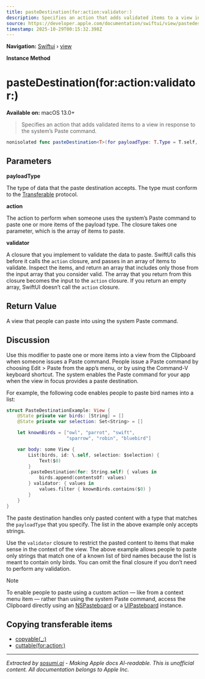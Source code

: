 ```yaml
---
title: pasteDestination(for:action:validator:)
description: Specifies an action that adds validated items to a view in response to the system’s Paste command.
source: https://developer.apple.com/documentation/swiftui/view/pastedestination(for:action:validator:)
timestamp: 2025-10-29T00:15:32.398Z
---
```


**Navigation:** [Swiftui](/documentation/swiftui) › [view](/documentation/swiftui/view)

**Instance Method**

# pasteDestination(for:action:validator:)

**Available on:** macOS 13.0+

> Specifies an action that adds validated items to a view in response to the system’s Paste command.

```swift
nonisolated func pasteDestination<T>(for payloadType: T.Type = T.self, action: @escaping ([T]) -> Void, validator: @escaping ([T]) -> [T] = { $0 }) -> some View where T : Transferable
```

## Parameters

**payloadType**

The type of data that the paste destination accepts. The type must conform to the [Transferable](/documentation/CoreTransferable/Transferable) protocol.



**action**

The action to perform when someone uses the system’s Paste command to paste one or more items of the payload type. The closure takes one parameter, which is the array of items to paste.



**validator**

A closure that you implement to validate the data to paste. SwiftUI calls this before it calls the `action` closure, and passes in an array of items to validate. Inspect the items, and return an array that includes only those from the input array that you consider valid. The array that you return from this closure becomes the input to the `action` closure. If you return an empty array, SwiftUI doesn’t call the `action` closure.



## Return Value

A view that people can paste into using the system Paste command.

## Discussion

Use this modifier to paste one or more items into a view from the Clipboard when someone issues a Paste command. People issue a Paste command by choosing Edit > Paste from the app’s menu, or by using the Command-V keyboard shortcut. The system enables the Paste command for your app when the view in focus provides a paste destination.

For example, the following code enables people to paste bird names into a list:

```swift
struct PasteDestinationExample: View {
    @State private var birds: [String] = []
    @State private var selection: Set<String> = []

    let knownBirds = ["owl", "parrot", "swift",
                      "sparrow", "robin", "bluebird"]

    var body: some View {
        List(birds, id: \.self, selection: $selection) {
            Text($0)
        }
        .pasteDestination(for: String.self) { values in
            birds.append(contentsOf: values)
        } validator: { values in
            values.filter { knownBirds.contains($0) }
        }
    }
}
```

The paste destination handles only pasted content with a type that matches the `payloadType` that you specify. The list in the above example only accepts strings.

Use the `validator` closure to restrict the pasted content to items that make sense in the context of the view. The above example allows people to paste only strings that match one of a known list of bird names because the list is meant to contain only birds. You can omit the final closure if you don’t need to perform any validation.

> [!NOTE]
> To enable people to paste using a custom action — like from a context menu item — rather than using the system Paste command, access the Clipboard directly using an [NSPasteboard](/documentation/AppKit/NSPasteboard) or a [UIPasteboard](/documentation/UIKit/UIPasteboard) instance.

## Copying transferable items

- [copyable(_:)](/documentation/swiftui/view/copyable(_:))
- [cuttable(for:action:)](/documentation/swiftui/view/cuttable(for:action:))

---

*Extracted by [sosumi.ai](https://sosumi.ai) - Making Apple docs AI-readable.*
*This is unofficial content. All documentation belongs to Apple Inc.*

